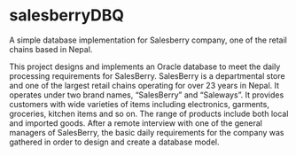 # salesberryDBQ
A simple database implementation for Salesberry company, one of the retail chains based in Nepal.

This project designs and implements an Oracle database to meet the daily processing requirements for SalesBerry. SalesBerry is a departmental store and one of the largest retail chains operating for over 23 years in Nepal. It operates under two brand names, “SalesBerry” and “Saleways”. It provides customers with wide varieties of items including electronics, garments, groceries, kitchen items and so on. The range of products include both local and imported goods. After a remote interview with one of the general managers of SalesBerry, the basic daily requirements for the company was gathered in order to design and create a database model. 
